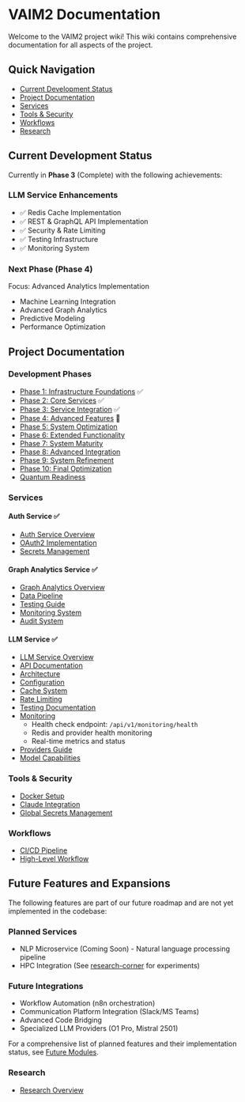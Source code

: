 # VAIM2 Documentation

Welcome to the VAIM2 project wiki! This wiki contains comprehensive documentation for all aspects of the project.

## Quick Navigation

- [Current Development Status](#current-development-status)
- [Project Documentation](#project-documentation)
- [Services](#services)
- [Tools & Security](#tools--security)
- [Workflows](#workflows)
- [Research](#research)

## Current Development Status

Currently in **Phase 3** (Complete) with the following achievements:

### LLM Service Enhancements
- ✅ Redis Cache Implementation
- ✅ REST & GraphQL API Implementation
- ✅ Security & Rate Limiting
- ✅ Testing Infrastructure
- ✅ Monitoring System

### Next Phase (Phase 4)
Focus: Advanced Analytics Implementation
- Machine Learning Integration
- Advanced Graph Analytics
- Predictive Modeling
- Performance Optimization

## Project Documentation

### Development Phases
- [Phase 1: Infrastructure Foundations](Phase-1) ✅
- [Phase 2: Core Services](Phase-2) ✅
- [Phase 3: Service Integration](Phase-3) ✅
- [Phase 4: Advanced Features](Phase-4) 📅
- [Phase 5: System Optimization](Phase-5)
- [Phase 6: Extended Functionality](Phase-6)
- [Phase 7: System Maturity](Phase-7)
- [Phase 8: Advanced Integration](Phase-8)
- [Phase 9: System Refinement](Phase-9)
- [Phase 10: Final Optimization](Phase-10)
- [Quantum Readiness](Quantum-Readiness)

### Services

#### Auth Service ✅
- [Auth Service Overview](Auth-Service)
- [OAuth2 Implementation](OAuth2-Implementation)
- [Secrets Management](Auth-Service-Secrets)

#### Graph Analytics Service ✅
- [Graph Analytics Overview](Graph-Analytics)
- [Data Pipeline](Data-Pipeline)
- [Testing Guide](Graph-Analytics-Testing)
- [Monitoring System](Graph-Analytics-Monitoring)
- [Audit System](Graph-Analytics-Audit)

#### LLM Service ✅
- [LLM Service Overview](LLM-Service)
- [API Documentation](LLM-API)
- [Architecture](LLM-Architecture)
- [Configuration](LLM-Configuration)
- [Cache System](LLM-Cache)
- [Rate Limiting](LLM-Rate-Limiting)
- [Testing Documentation](LLM-Testing)
- [Monitoring](LLM-Monitoring)
  - Health check endpoint: `/api/v1/monitoring/health`
  - Redis and provider health monitoring
  - Real-time metrics and status
- [Providers Guide](LLM-Providers)
- [Model Capabilities](LLM-Model-Comparisons)

### Tools & Security
- [Docker Setup](Docker-Setup)
- [Claude Integration](Claude-Integration)
- [Global Secrets Management](Secrets-Management)

### Workflows
- [CI/CD Pipeline](CICD-Pipeline)
- [High-Level Workflow](High-Level-Workflow)

## Future Features and Expansions

The following features are part of our future roadmap and are not yet implemented in the codebase:

### Planned Services
- NLP Microservice (Coming Soon) - Natural language processing pipeline
- HPC Integration (See [research-corner](Research-Overview) for experiments)

### Future Integrations
- Workflow Automation (n8n orchestration)
- Communication Platform Integration (Slack/MS Teams)
- Advanced Code Bridging
- Specialized LLM Providers (O1 Pro, Mistral 2501)

For a comprehensive list of planned features and their implementation status, see [Future Modules](FUTURE_MODULES.md).

### Research
- [Research Overview](Research-Overview)